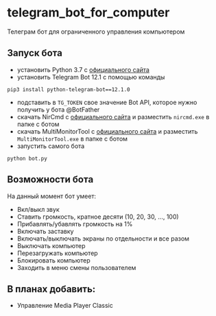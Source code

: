 # telegram_bot_for_computer
Телеграм бот для ограниченного управления компьютером

## Запуск бота
- установить Python 3.7 с [официального сайта](https://www.python.org/)
- установить Telegram Bot 12.1 с помощью команды
```
pip3 install python-telegram-bot==12.1.0
```
- подставить в `TG_TOKEN` свое значение Bot API, которое нужно получить у бота @BotFather
- скачать NirCmd с [официального сайта](http://www.nirsoft.net/utils/nircmd.html) и разместить `nircmd.exe` в папке с ботом
- скачать MultiMonitorTool с [официального сайта](https://www.nirsoft.net/utils/multi_monitor_tool.html) и разместить `MultiMonitorTool.exe` в папке с ботом
- запустить самого бота 
```
python bot.py
```

## Возможности бота
На данный момент бот умеет:
- Вкл/выкл звук
- Ставить громкость, кратное десяти (10, 20, 30, ..., 100)
- Прибавлять/убавлять громкость на 1%
- Включать заставку
- Включать/выключать экраны по отдельности и все разом
- Выключать компьютер
- Перезагружать компьютер
- Блокировать компьютер
- Заходить в меню смены пользователем

## В планах добавить:
- Управление Media Player Classic
